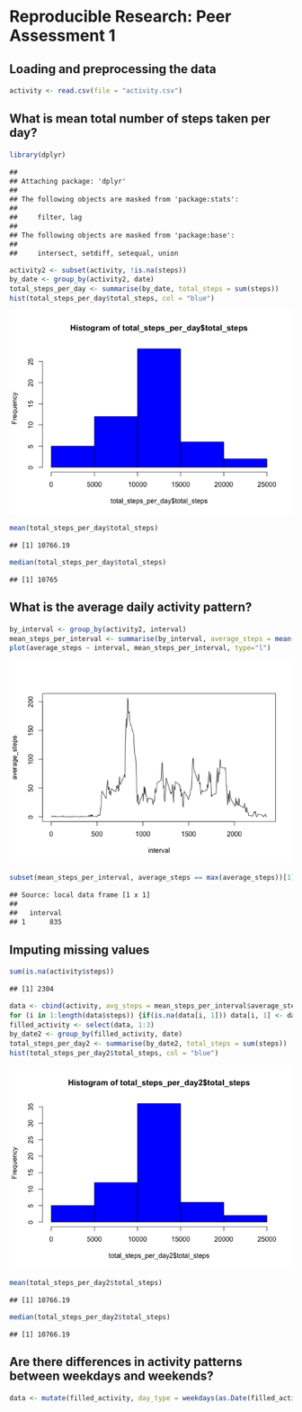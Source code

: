 # Reproducible Research: Peer Assessment 1


## Loading and preprocessing the data

```r
activity <- read.csv(file = "activity.csv")
```

## What is mean total number of steps taken per day?


```r
library(dplyr)
```

```
## 
## Attaching package: 'dplyr'
## 
## The following objects are masked from 'package:stats':
## 
##     filter, lag
## 
## The following objects are masked from 'package:base':
## 
##     intersect, setdiff, setequal, union
```

```r
activity2 <- subset(activity, !is.na(steps))
by_date <- group_by(activity2, date)
total_steps_per_day <- summarise(by_date, total_steps = sum(steps))
hist(total_steps_per_day$total_steps, col = "blue")
```

![](PA1_template_files/figure-html/unnamed-chunk-2-1.png) 

```r
mean(total_steps_per_day$total_steps)
```

```
## [1] 10766.19
```

```r
median(total_steps_per_day$total_steps)
```

```
## [1] 10765
```

## What is the average daily activity pattern?

```r
by_interval <- group_by(activity2, interval)
mean_steps_per_interval <- summarise(by_interval, average_steps = mean(steps))
plot(average_steps ~ interval, mean_steps_per_interval, type="l")
```

![](PA1_template_files/figure-html/unnamed-chunk-3-1.png) 

```r
subset(mean_steps_per_interval, average_steps == max(average_steps))[1]
```

```
## Source: local data frame [1 x 1]
## 
##   interval
## 1      835
```

## Imputing missing values

```r
sum(is.na(activity$steps))
```

```
## [1] 2304
```

```r
data <- cbind(activity, avg_steps = mean_steps_per_interval$average_steps)
for (i in 1:length(data$steps)) {if(is.na(data[i, 1])) data[i, 1] <- data[i, 4]}
filled_activity <- select(data, 1:3)
by_date2 <- group_by(filled_activity, date)
total_steps_per_day2 <- summarise(by_date2, total_steps = sum(steps))
hist(total_steps_per_day2$total_steps, col = "blue")
```

![](PA1_template_files/figure-html/unnamed-chunk-4-1.png) 

```r
mean(total_steps_per_day2$total_steps)
```

```
## [1] 10766.19
```

```r
median(total_steps_per_day2$total_steps)
```

```
## [1] 10766.19
```


## Are there differences in activity patterns between weekdays and weekends?

```r
data <- mutate(filled_activity, day_type = weekdays(as.Date(filled_activity$date)) == c("Saturday", "Sunday"))
```
